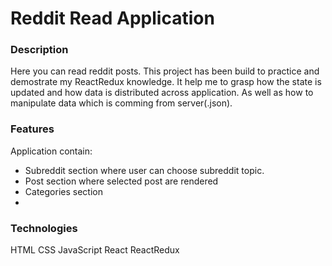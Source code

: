 # Reddit Read Application
### Description
Here you can read reddit posts.
This project has been build to practice and demostrate my ReactRedux knowledge.
It help me to grasp how the state is updated and how data is distributed across application.
As well as how to manipulate data which is comming from server(.json).

### Features
Application contain:
  - Subreddit section where user can choose subreddit topic.
  - Post section where selected post are rendered
  - Categories section 
  - 

### Technologies
HTML CSS JavaScript React ReactRedux